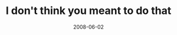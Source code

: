 ---
layout: base.njk
title : 'I don&#39;t think you meant to do that' 
view_title : 'I don&#39;t think you meant to do that' 
year : '2008' 
date : '2008-06-02' 
img_file : '/drawing/idontthinkyoumeanttodothat.png' 
html_file : 'idontthinkyoumeanttodothat' 
next_html : 'youhavelearnednothing.html' 
year_order : '232' 
permalink : "title/{{html_file}}.html"
---